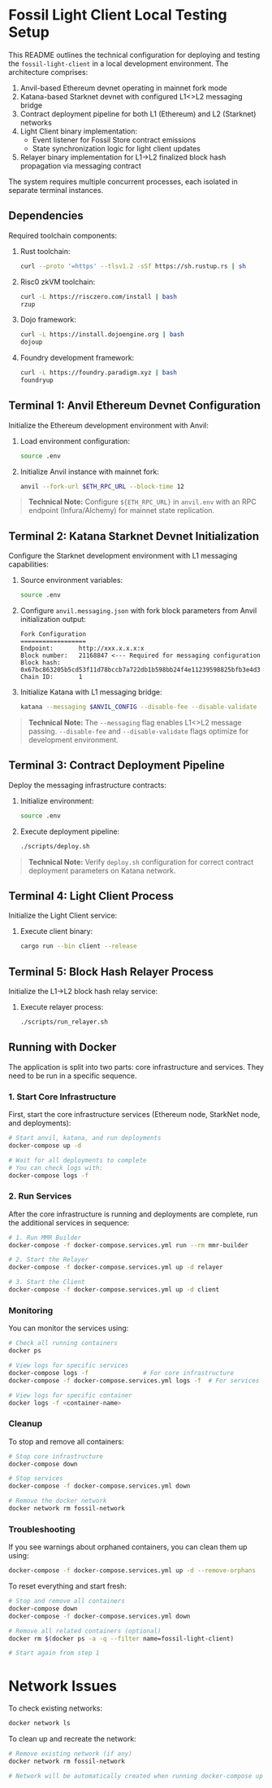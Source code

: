 # Fossil Light Client Local Testing Setup

This README outlines the technical configuration for deploying and testing the `fossil-light-client` in a local development environment. The architecture comprises:

1. Anvil-based Ethereum devnet operating in mainnet fork mode
2. Katana-based Starknet devnet with configured L1<>L2 messaging bridge
3. Contract deployment pipeline for both L1 (Ethereum) and L2 (Starknet) networks
4. Light Client binary implementation:
   - Event listener for Fossil Store contract emissions
   - State synchronization logic for light client updates
5. Relayer binary implementation for L1->L2 finalized block hash propagation via messaging contract

The system requires multiple concurrent processes, each isolated in separate terminal instances.

## Dependencies

Required toolchain components:

1. Rust toolchain:
   ```bash
   curl --proto '=https' --tlsv1.2 -sSf https://sh.rustup.rs | sh
   ```

2. Risc0 zkVM toolchain:
   ```bash
   curl -L https://risczero.com/install | bash
   rzup
   ```

3. Dojo framework:
   ```bash
   curl -L https://install.dojoengine.org | bash
   dojoup 
   ```

3. Foundry development framework:
   ```bash
   curl -L https://foundry.paradigm.xyz | bash
   foundryup
   ```

## Terminal 1: Anvil Ethereum Devnet Configuration

Initialize the Ethereum development environment with Anvil:

1. Load environment configuration:
   ```bash
   source .env
   ```

2. Initialize Anvil instance with mainnet fork:
   ```bash
   anvil --fork-url $ETH_RPC_URL --block-time 12
   ```

> **Technical Note:** Configure `${ETH_RPC_URL}` in `anvil.env` with an RPC endpoint (Infura/Alchemy) for mainnet state replication.

## Terminal 2: Katana Starknet Devnet Initialization

Configure the Starknet development environment with L1 messaging capabilities:

1. Source environment variables:
   ```bash
   source .env
   ```

2. Configure `anvil.messaging.json` with fork block parameters from Anvil initialization output:
   ```
   Fork Configuration
   ==================
   Endpoint:       http://xxx.x.x.x:x
   Block number:   21168847 <--- Required for messaging configuration
   Block hash:     0x67bc863205b5cd53f11d78bccb7a722db1b598bb24f4e11239598825bfb3e4d3
   Chain ID:       1
   ```

3. Initialize Katana with L1 messaging bridge:
   ```bash
   katana --messaging $ANVIL_CONFIG --disable-fee --disable-validate
   ```

> **Technical Note:** The `--messaging` flag enables L1<>L2 message passing. `--disable-fee` and `--disable-validate` flags optimize for development environment.

## Terminal 3: Contract Deployment Pipeline

Deploy the messaging infrastructure contracts:

1. Initialize environment:
   ```bash
   source .env
   ```

2. Execute deployment pipeline:
   ```bash
   ./scripts/deploy.sh
   ```

> **Technical Note:** Verify `deploy.sh` configuration for correct contract deployment parameters on Katana network.

## Terminal 4: Light Client Process

Initialize the Light Client service:

1. Execute client binary:
   ```bash
   cargo run --bin client --release
   ```

## Terminal 5: Block Hash Relayer Process

Initialize the L1->L2 block hash relay service:

1. Execute relayer process:
   ```bash
   ./scripts/run_relayer.sh
   ```

## Running with Docker

The application is split into two parts: core infrastructure and services. They need to be run in a specific sequence.

### 1. Start Core Infrastructure

First, start the core infrastructure services (Ethereum node, StarkNet node, and deployments):

```bash
# Start anvil, katana, and run deployments
docker-compose up -d

# Wait for all deployments to complete
# You can check logs with:
docker-compose logs -f
```

### 2. Run Services

After the core infrastructure is running and deployments are complete, run the additional services in sequence:

```bash
# 1. Run MMR Builder
docker-compose -f docker-compose.services.yml run --rm mmr-builder

# 2. Start the Relayer
docker-compose -f docker-compose.services.yml up -d relayer

# 3. Start the Client
docker-compose -f docker-compose.services.yml up -d client
```

### Monitoring

You can monitor the services using:

```bash
# Check all running containers
docker ps

# View logs for specific services
docker-compose logs -f               # For core infrastructure
docker-compose -f docker-compose.services.yml logs -f  # For services

# View logs for specific container
docker logs -f <container-name>
```

### Cleanup

To stop and remove all containers:

```bash
# Stop core infrastructure
docker-compose down

# Stop services
docker-compose -f docker-compose.services.yml down

# Remove the docker network
docker network rm fossil-network
```

### Troubleshooting

If you see warnings about orphaned containers, you can clean them up using:

```bash
docker-compose -f docker-compose.services.yml up -d --remove-orphans
```

To reset everything and start fresh:

```bash
# Stop and remove all containers
docker-compose down
docker-compose -f docker-compose.services.yml down

# Remove all related containers (optional)
docker rm $(docker ps -a -q --filter name=fossil-light-client)

# Start again from step 1
```

# Network Issues

To check existing networks:

```bash
docker network ls
```

To clean up and recreate the network:

```bash
# Remove existing network (if any)
docker network rm fossil-network

# Network will be automatically created when running docker-compose up
```
